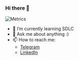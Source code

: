 ### Hi there 👋
![Metrics](https://metrics.lecoq.io/knightpp)

- 🌱 I’m currently learning SDLC
- 💬 Ask me about anything :)
- 📫 How to reach me:
  - [Telegram](https://t.me/knightpp)
  - [LinkedIn](https://www.linkedin.com/in/knightpp/)
